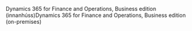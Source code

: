 <span data-ttu-id="926a6-101">Dynamics 365 for Finance and Operations, Business edition (innanhúss)</span><span class="sxs-lookup"><span data-stu-id="926a6-101">Dynamics 365 for Finance and Operations, Business edition (on-premises)</span></span>
